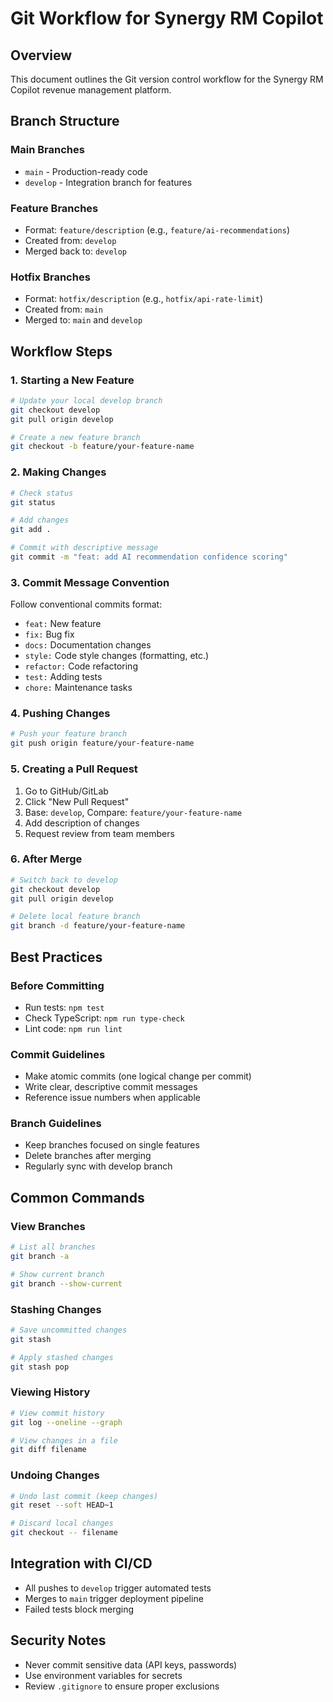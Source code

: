 # Git Workflow for Synergy RM Copilot

## Overview
This document outlines the Git version control workflow for the Synergy RM Copilot revenue management platform.

## Branch Structure

### Main Branches
- `main` - Production-ready code
- `develop` - Integration branch for features

### Feature Branches
- Format: `feature/description` (e.g., `feature/ai-recommendations`)
- Created from: `develop`
- Merged back to: `develop`

### Hotfix Branches
- Format: `hotfix/description` (e.g., `hotfix/api-rate-limit`)
- Created from: `main`
- Merged to: `main` and `develop`

## Workflow Steps

### 1. Starting a New Feature
```bash
# Update your local develop branch
git checkout develop
git pull origin develop

# Create a new feature branch
git checkout -b feature/your-feature-name
```

### 2. Making Changes
```bash
# Check status
git status

# Add changes
git add .

# Commit with descriptive message
git commit -m "feat: add AI recommendation confidence scoring"
```

### 3. Commit Message Convention
Follow conventional commits format:
- `feat:` New feature
- `fix:` Bug fix
- `docs:` Documentation changes
- `style:` Code style changes (formatting, etc.)
- `refactor:` Code refactoring
- `test:` Adding tests
- `chore:` Maintenance tasks

### 4. Pushing Changes
```bash
# Push your feature branch
git push origin feature/your-feature-name
```

### 5. Creating a Pull Request
1. Go to GitHub/GitLab
2. Click "New Pull Request"
3. Base: `develop`, Compare: `feature/your-feature-name`
4. Add description of changes
5. Request review from team members

### 6. After Merge
```bash
# Switch back to develop
git checkout develop
git pull origin develop

# Delete local feature branch
git branch -d feature/your-feature-name
```

## Best Practices

### Before Committing
- Run tests: `npm test`
- Check TypeScript: `npm run type-check`
- Lint code: `npm run lint`

### Commit Guidelines
- Make atomic commits (one logical change per commit)
- Write clear, descriptive commit messages
- Reference issue numbers when applicable

### Branch Guidelines
- Keep branches focused on single features
- Delete branches after merging
- Regularly sync with develop branch

## Common Commands

### View Branches
```bash
# List all branches
git branch -a

# Show current branch
git branch --show-current
```

### Stashing Changes
```bash
# Save uncommitted changes
git stash

# Apply stashed changes
git stash pop
```

### Viewing History
```bash
# View commit history
git log --oneline --graph

# View changes in a file
git diff filename
```

### Undoing Changes
```bash
# Undo last commit (keep changes)
git reset --soft HEAD~1

# Discard local changes
git checkout -- filename
```

## Integration with CI/CD
- All pushes to `develop` trigger automated tests
- Merges to `main` trigger deployment pipeline
- Failed tests block merging

## Security Notes
- Never commit sensitive data (API keys, passwords)
- Use environment variables for secrets
- Review `.gitignore` to ensure proper exclusions